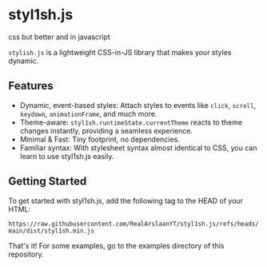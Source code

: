# styl1sh.js
css but better and in javascript


`stylish.js` is a lightweight CSS-in-JS library that makes your styles dynamic.

## Features
- Dynamic, event-based styles: Attach styles to events like `click`, `scroll`, `keydown`, `animationFrame`, and much more.
- Theme-aware: `styl1sh.runtimeState.currentTheme` reacts to theme changes instantly, providing a seamless experience.
- Minimal & Fast: Tiny footprint, no dependencies.
- Familiar syntax: With stylesheet syntax almost identical to CSS, you can learn to use styl1sh.js easily.

## Getting Started
To get started with styl1sh.js, add the following tag to the HEAD of your HTML:

`https://raw.githubusercontent.com/RealArslaanYT/styl1sh.js/refs/heads/main/dist/styl1sh.min.js`

That's it! For some examples, go to the examples directory of this repository.